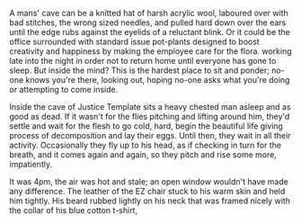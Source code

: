 A mans' cave can be a knitted hat of harsh acrylic wool, laboured over with bad stitches, the wrong sized needles, and pulled hard down over the ears until the edge rubs against the eyelids of a reluctant blink. Or it could be the office surrounded with standard issue pot-plants designed to boost creativity and happiness by making the employee care for the flora. working late into the night in order not to return home until everyone has gone to sleep. But inside the mind? This is the hardest place to sit and ponder; no-one knows you're there, looking out, hoping no-one asks what you're doing or attempting to come inside. 

Inside the cave of Justice Template sits a heavy chested man asleep and as good as dead. If it wasn't for the flies pitching and lifting around him, they'd settle and wait for the flesh to go cold, hard, begin the beautiful life giving process of decomposition and lay their eggs. Until then, they wait in all their activity. Occasionally they fly up to his head, as if checking in turn for the breath, and it comes again and again, so they pitch and rise some more, impatiently. 

It was 4pm, the air was hot and stale; an open window wouldn't have made any difference. The leather of the EZ chair stuck to his warm skin and held him tightly. His beard rubbed lightly on his neck that was framed nicely with the collar of his blue cotton t-shirt, 